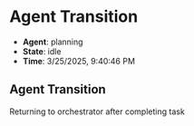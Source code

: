 # Agent Transition

- **Agent**: planning
- **State**: idle
- **Time**: 3/25/2025, 9:40:46 PM

## Agent Transition

Returning to orchestrator after completing task

